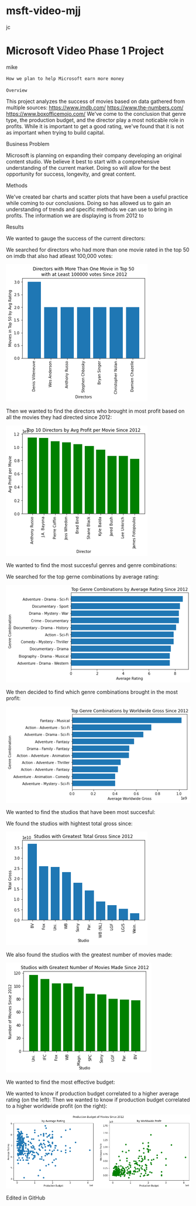 # msft-video-mjj
jc
# Microsoft Video Phase 1 Project
mike

    How we plan to help Microsoft earn more money

    Overview

This project analyzes the success of movies based on data gathered from multiple sources:
https://www.imdb.com/
https://www.the-numbers.com/
https://www.boxofficemojo.com/
We've come to the conclusion that genre type, the production budget, and the director play a most noticable role in profits. While it is important to get a good rating, we've found that it is not as important when trying to build capital.

   Business Problem
    
Microsoft is planning on expanding their company developing an original content studio. We believe it best to start with a comprehensive understanding of the current market. Doing so will allow for the best opportunity for success, longevity, and great content.

   Methods
    
We've created bar charts and scatter plots that have been a useful practice while coming to our conclusions. Doing so has allowed us to gain an understanding of trends and specific methods we can use to bring in profits. The information we are displaying is from 2012 to
        
   Results

We wanted to gauge the success of the current directors:

We searched for directors who had more than one movie rated in the top 50 on imdb that also had atleast 100,000 votes:

![top_50_Barchart](images/top_dirs_s_2012_100000_by_movs_in_top50.png)
    
Then we wanted to find the directors who brought in most profit based on all the movies they had directed since 2012:

![Highest_earning_Barchart](images/top_dirs_profit_s_2012.png)

We wanted to find the most succesful genres and genre combinations:

We searched for the top gerne combinations by average rating:

![top_genres_rating](images/top_gen_s_2012_b_avg_rat.png)

We then decided to find which genre combinations brought in the most profit:

![top_genres_profit](images/top_gen_s_2012_b_avg_wwgr.png)

We wanted to find the studios that have been most succesful:

We found the studios with hightest total gross since:

![Highest_grossing_studios](images/top_studios_filt_gross.png)

We also found the studios with the greatest number of movies made:

![most_movies_made_studios](images/top_studios_filt_num_movs.png)

We wanted to find the most effective budget:

We wanted to know if production budget correlated to a higher average rating (on the left):
Then we wanted to know if production budget correlated to a higher worldwide profit (on the right):

![productionbudget_rating_profit_scatterplt](images/bud_filt_avgrat_wwprofit_2.png)

  


Edited in GitHub


